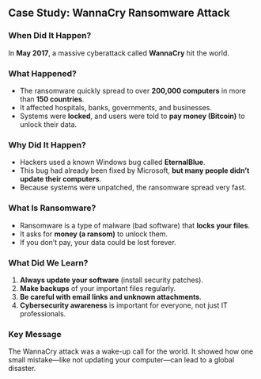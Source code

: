 ##  Case Study: WannaCry Ransomware Attack

###  When Did It Happen?
In **May 2017**, a massive cyberattack called **WannaCry** hit the world.

###  What Happened?
- The ransomware quickly spread to over **200,000 computers** in more than **150 countries**.
- It affected hospitals, banks, governments, and businesses.
- Systems were **locked**, and users were told to **pay money (Bitcoin)** to unlock their data.

###  Why Did It Happen?
- Hackers used a known Windows bug called **EternalBlue**.
- This bug had already been fixed by Microsoft, **but many people didn’t update their computers**.
- Because systems were unpatched, the ransomware spread very fast.

###  What Is Ransomware?
- Ransomware is a type of malware (bad software) that **locks your files**.
- It asks for **money (a ransom)** to unlock them.
- If you don’t pay, your data could be lost forever.

###  What Did We Learn?
1. **Always update your software** (install security patches).
2. **Make backups** of your important files regularly.
3. **Be careful with email links and unknown attachments**.
4. **Cybersecurity awareness** is important for everyone, not just IT professionals.

###  Key Message
The WannaCry attack was a wake-up call for the world. It showed how one small mistake—like not updating your computer—can lead to a global disaster.
